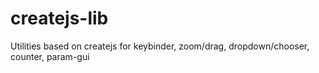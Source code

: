 # createjs-lib

Utilities based on createjs for keybinder, zoom/drag, dropdown/chooser, counter, param-gui

